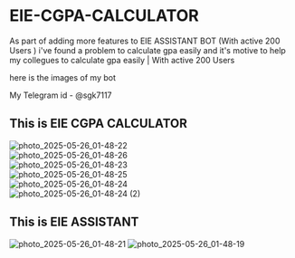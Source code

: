 # EIE-CGPA-CALCULATOR
As part of adding more features to EIE ASSISTANT BOT (With active 200 Users
) i've found a problem to calculate gpa easily and it's motive to help my collegues to calculate gpa easily
| With active 200 Users

here is the images of my bot

My Telegram id - @sgk7117

## This is EIE CGPA CALCULATOR

![photo_2025-05-26_01-48-22](https://github.com/user-attachments/assets/196d3ae4-d812-44bb-b7b2-78adc132b2a9)   
![photo_2025-05-26_01-48-26](https://github.com/user-attachments/assets/de560a8d-019a-4741-b9e5-0321407b2483)   
![photo_2025-05-26_01-48-23](https://github.com/user-attachments/assets/545a9877-e736-466c-b8bc-27e361efe5e2)   
![photo_2025-05-26_01-48-25](https://github.com/user-attachments/assets/26792885-bf98-40f4-8357-53be6bf8fa82)   
![photo_2025-05-26_01-48-24](https://github.com/user-attachments/assets/bb2e81c5-4c2a-452b-8a57-894f83c1dd4a)   
![photo_2025-05-26_01-48-24 (2)](https://github.com/user-attachments/assets/04d74314-1799-4540-8a5e-04727f6cfd5b)


## This is EIE ASSISTANT
![photo_2025-05-26_01-48-21](https://github.com/user-attachments/assets/114df439-bde4-45b0-b490-c29225abee31) 
![photo_2025-05-26_01-48-19](https://github.com/user-attachments/assets/5086680a-74b9-4258-9587-6cd577f7aec3)

